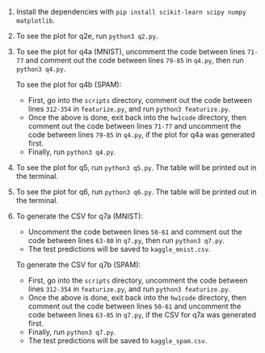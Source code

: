 1. Install the dependencies with `pip install scikit-learn scipy numpy matplotlib`.
2. To see the plot for q2e, run `python3 q2.py`.
3. To see the plot for q4a (MNIST), uncomment the code between lines `71-77` and comment out the code between lines `79-85` in `q4.py`, then run `python3 q4.py`.
   
   To see the plot for q4b (SPAM):
   - First, go into the `scripts` directory, comment out the code between lines `312-354` in `featurize.py`, and run `python3 featurize.py`.
   - Once the above is done, exit back into the `hw1code` directory, then comment out the code between lines `71-77` and uncomment the code between lines `79-85` in `q4.py`, if the plot for q4a was generated first.
   - Finally, run `python3 q4.py`.

4. To see the plot for q5, run `python3 q5.py`. The table will be printed out in the terminal.
5. To see the plot for q6, run `python3 q6.py`. The table will be printed out in the terminal.
6. To generate the CSV for q7a (MNIST):
   - Uncomment the code between lines `50-61` and comment out the code between lines `63-80` in `q7.py`, then run `python3 q7.py`.
   - The test predictions will be saved to `kaggle_mnist.csv`.
   
   To generate the CSV for q7b (SPAM):
   - First, go into the `scripts` directory, uncomment the code between lines `312-354` in `featurize.py`, and run `python3 featurize.py`.
   - Once the above is done, exit back into the `hw1code` directory, then comment out the code between lines `50-61` and uncomment the code between lines `63-85` in `q7.py`, if the CSV for q7a was generated first.
   - Finally, run `python3 q7.py`.
   - The test predictions will be saved to `kaggle_spam.csv`.
